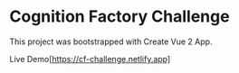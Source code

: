 # Cognition Factory Challenge

This project was bootstrapped with Create Vue 2 App.


Live Demo[https://cf-challenge.netlify.app]

